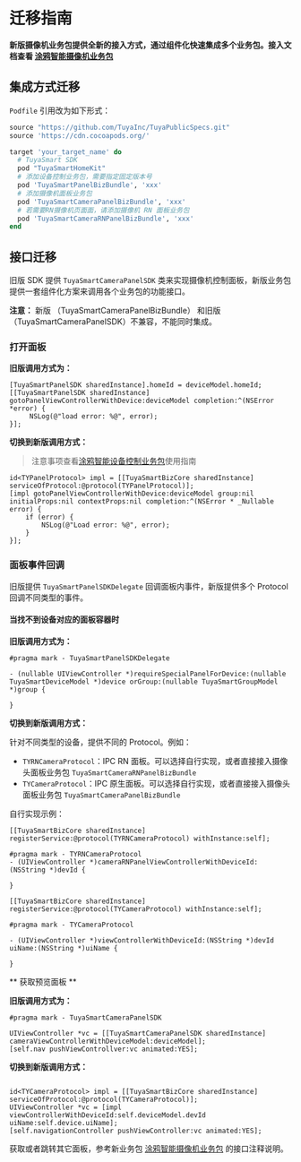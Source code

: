 # 迁移指南

**新版摄像机业务包提供全新的接入方式，通过组件化快速集成多个业务包。接入文档查看 [涂鸦智能摄像机业务包](https://tuyainc.github.io/tuyasmart_bizbundle_ios_doc/zh-hans/pages/ipc_panel/)**

## 集成方式迁移

`Podfile` 引用改为如下形式：

```ruby
source "https://github.com/TuyaInc/TuyaPublicSpecs.git"
source 'https://cdn.cocoapods.org/'

target 'your_target_name' do
  # TuyaSmart SDK
  pod "TuyaSmartHomeKit"
  # 添加设备控制业务包，需要指定固定版本号
  pod 'TuyaSmartPanelBizBundle', 'xxx'
  # 添加摄像机面板业务包
  pod 'TuyaSmartCameraPanelBizBundle', 'xxx'
  # 若需要RN摄像机页面面，请添加摄像机 RN 面板业务包
  pod 'TuyaSmartCameraRNPanelBizBundle', 'xxx'
end
```



## 接口迁移

旧版 SDK 提供 `TuyaSmartCameraPanelSDK` 类来实现摄像机控制面板，新版业务包提供一套组件化方案来调用各个业务包的功能接口。

**注意：** 新版 （TuyaSmartCameraPanelBizBundle） 和旧版 （TuyaSmartCameraPanelSDK）不兼容，不能同时集成。



### 打开面板

**旧版调用方式为：**

```objc
[TuyaSmartPanelSDK sharedInstance].homeId = deviceModel.homeId;
[[TuyaSmartPanelSDK sharedInstance] gotoPanelViewControllerWithDevice:deviceModel completion:^(NSError *error) {
     NSLog(@"load error: %@", error);
}];
```

**切换到新版调用方式：**

> 注意事项查看[涂鸦智能设备控制业务包](https://tuyainc.github.io/tuyasmart_bizbundle_ios_doc/zh-hans/pages/panel/)使用指南

```objc
id<TYPanelProtocol> impl = [[TuyaSmartBizCore sharedInstance] serviceOfProtocol:@protocol(TYPanelProtocol)];
[impl gotoPanelViewControllerWithDevice:deviceModel group:nil initialProps:nil contextProps:nil completion:^(NSError * _Nullable error) {
    if (error) {
        NSLog(@"Load error: %@", error);
    }
}];
```

### 面板事件回调

旧版提供 `TuyaSmartPanelSDKDelegate` 回调面板内事件，新版提供多个 Protocol 回调不同类型的事件。

#### 当找不到设备对应的面板容器时

**旧版调用方式为：**

```objc
#pragma mark - TuyaSmartPanelSDKDelegate

- (nullable UIViewController *)requireSpecialPanelForDevice:(nullable TuyaSmartDeviceModel *)device orGroup:(nullable TuyaSmartGroupModel *)group {

}
```

**切换到新版调用方式：**

针对不同类型的设备，提供不同的 Protocol。例如：

- `TYRNCameraProtocol`：IPC RN 面板。可以选择自行实现，或者直接接入摄像头面板业务包 `TuyaSmartCameraRNPanelBizBundle`
- `TYCameraProtocol`：IPC 原生面板。可以选择自行实现，或者直接接入摄像头面板业务包 `TuyaSmartCameraPanelBizBundle`

自行实现示例：

```objc
[[TuyaSmartBizCore sharedInstance] registerService:@protocol(TYRNCameraProtocol) withInstance:self];

#pragma mark - TYRNCameraProtocol
- (UIViewController *)cameraRNPanelViewControllerWithDeviceId:(NSString *)devId {
    
}
```

```objc
[[TuyaSmartBizCore sharedInstance] registerService:@protocol(TYCameraProtocol) withInstance:self];

#pragma mark - TYCameraProtocol

- (UIViewController *)viewControllerWithDeviceId:(NSString *)devId uiName:(NSString *)uiName {
    
}
```

** 获取预览面板 **

**旧版调用方式为：**

```objc
#pragma mark - TuyaSmartCameraPanelSDK

UIViewController *vc = [[TuyaSmartCameraPanelSDK sharedInstance] cameraViewControllerWithDeviceModel:deviceModel];
[self.nav pushViewControllver:vc animated:YES];
```

**切换到新版调用方式：**

```objc

id<TYCameraProtocol> impl = [[TuyaSmartBizCore sharedInstance] serviceOfProtocol:@protocol(TYCameraProtocol)];
UIViewController *vc = [impl viewControllerWithDeviceId:self.deviceModel.devId uiName:self.device.uiName];
[self.navigationController pushViewController:vc animated:YES];

```

获取或者跳转其它面板，参考新业务包 [涂鸦智能摄像机业务包](https://tuyainc.github.io/tuyasmart_bizbundle_ios_doc/zh-hans/pages/ipc_panel/) 的接口注释说明。

